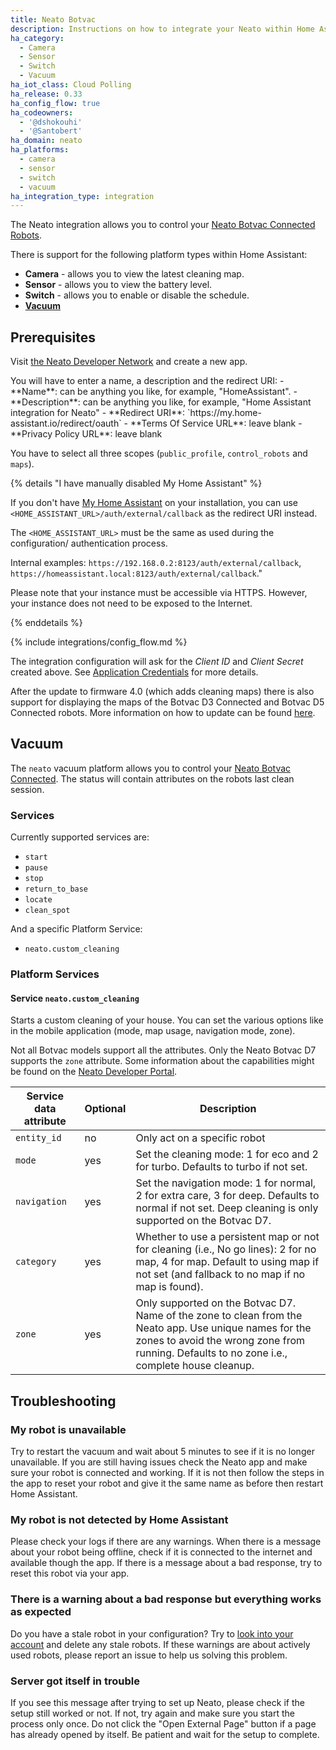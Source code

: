 ```yaml
---
title: Neato Botvac
description: Instructions on how to integrate your Neato within Home Assistant.
ha_category:
  - Camera
  - Sensor
  - Switch
  - Vacuum
ha_iot_class: Cloud Polling
ha_release: 0.33
ha_config_flow: true
ha_codeowners:
  - '@dshokouhi'
  - '@Santobert'
ha_domain: neato
ha_platforms:
  - camera
  - sensor
  - switch
  - vacuum
ha_integration_type: integration
---
```


The Neato integration allows you to control your [Neato Botvac Connected Robots][botvac-connected].

There is support for the following platform types within Home Assistant:

- **Camera** - allows you to view the latest cleaning map.
- **Sensor** - allows you to view the battery level.
- **Switch** - allows you to enable or disable the schedule.
- [**Vacuum**](#vacuum)

## Prerequisites

Visit [the Neato Developer Network](https://developers.neatorobotics.com/applications) and create a new app.

<div class='note'>
You will have to enter a name, a description and the redirect URI:
- **Name**: can be anything you like, for example, "HomeAssistant".
- **Description**: can be anything you like, for example, "Home Assistant integration for Neato"
- **Redirect URI**: `https://my.home-assistant.io/redirect/oauth`
- **Terms Of Service URL**: leave blank
- **Privacy Policy URL**: leave blank

You have to select all three scopes (`public_profile`, `control_robots` and `maps`).
</div>

{% details "I have manually disabled My Home Assistant" %}

If you don't have [My Home Assistant](/integrations/my) on your installation,
you can use `<HOME_ASSISTANT_URL>/auth/external/callback` as the redirect URI
instead.

The `<HOME_ASSISTANT_URL>` must be the same as used during the configuration/
authentication process.

Internal examples: `https://192.168.0.2:8123/auth/external/callback`, `https://homeassistant.local:8123/auth/external/callback`." 

Please note that your instance must be accessible via HTTPS. However, your
instance does not need to be exposed to the Internet.

{% enddetails %}

{% include integrations/config_flow.md %}

The integration configuration will ask for the *Client ID* and *Client Secret* created above. See [Application Credentials](/integrations/application_credentials) for more details.

<div class='note'>

After the update to firmware 4.0 (which adds cleaning maps) there is also support for displaying the maps of the Botvac D3 Connected and Botvac D5 Connected robots. More information on how to update can be found [here](https://support.neatorobotics.com/hc/en-us/articles/115004320694-Software-Update-4-0-for-Neato-Botvac-Connected-D3-D5-).

</div>

## Vacuum

The `neato` vacuum platform allows you to control your [Neato Botvac Connected][botvac-connected].
The status will contain attributes on the robots last clean session.

### Services

Currently supported services are:

- `start`
- `pause`
- `stop`
- `return_to_base`
- `locate`
- `clean_spot`

And a specific Platform Service:

- `neato.custom_cleaning`

### Platform Services

#### Service `neato.custom_cleaning`

Starts a custom cleaning of your house. You can set the various options like in the mobile application (mode, map usage, navigation mode, zone).

<div class='note'>

Not all Botvac models support all the attributes. Only the Neato Botvac D7 supports the `zone` attribute.
Some information about the capabilities might be found on the [Neato Developer Portal](https://developers.neatorobotics.com/api/robot-remote-protocol/housecleaning).

</div>

| Service data attribute | Optional | Description                                                                                                                                                                   |
| ---------------------- | -------- | ----------------------------------------------------------------------------------------------------------------------------------------------------------------------------- |
| `entity_id`            | no       | Only act on a specific robot                                                                                                                                                  |
| `mode`                 | yes      | Set the cleaning mode: 1 for eco and 2 for turbo. Defaults to turbo if not set.                                                                                               |
| `navigation`           | yes      | Set the navigation mode: 1 for normal, 2 for extra care, 3 for deep. Defaults to normal if not set. Deep cleaning is only supported on the Botvac D7.                                                                           |
| `category`             | yes      | Whether to use a persistent map or not for cleaning (i.e., No go lines): 2 for no map, 4 for map. Default to using map if not set (and fallback to no map if no map is found). |
| `zone`                 | yes      | Only supported on the Botvac D7. Name of the zone to clean from the Neato app. Use unique names for the zones to avoid the wrong zone from running. Defaults to no zone i.e., complete house cleanup.                                                                  |

[botvac-connected]: https://neatorobotics.com/products

## Troubleshooting

### My robot is unavailable

Try to restart the vacuum and wait about 5 minutes to see if it is no longer unavailable. If you are still having issues check the Neato app and make sure your robot is connected and working. If it is not then follow the steps in the app to reset your robot and give it the same name as before then restart Home Assistant.

### My robot is not detected by Home Assistant

Please check your logs if there are any warnings. When there is a message about your robot being offline, check if it is connected to the internet and available though the app. If there is a message about a bad response, try to reset this robot via your app.

### There is a warning about a bad response but everything works as expected

Do you have a stale robot in your configuration? Try to [look into your account](https://neatorobotics.com) and delete any stale robots. If these warnings are about actively used robots, please report an issue to help us solving this problem.

### Server got itself in trouble

If you see this message after trying to set up Neato, please check if the setup still worked or not. If not, try again and make sure you start the process only once. Do not click the "Open External Page" button if a page has already opened by itself. Be patient and wait for the setup to complete.
